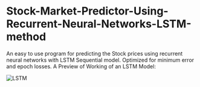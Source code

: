 # Stock-Market-Predictor-Using-Recurrent-Neural-Networks-LSTM-method
An easy to use program for predicting the Stock prices using recurrent neural networks with LSTM Sequential model. Optimized for minimum error and epoch losses.
A Preview of Working of an LSTM Model:

![LSTM](https://colah.github.io/posts/2015-08-Understanding-LSTMs/img/RNN-unrolled.png)
